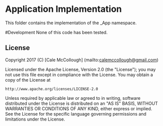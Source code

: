 # Application Implementation
This folder contains the implementation of the _App namespace.

#Development
None of this code has been tested.

## License
Copyright 2017 (C) [Cale McCollough] (mailto:calemccollough@gmail.com)

Licensed under the Apache License, Version 2.0 (the "License");
you may not use this file except in compliance with the License.
You may obtain a copy of the License at

    http://www.apache.org/licenses/LICENSE-2.0

Unless required by applicable law or agreed to in writing, software
distributed under the License is distributed on an "AS IS" BASIS,
WITHOUT WARRANTIES OR CONDITIONS OF ANY KIND, either express or implied.
See the License for the specific language governing permissions and
limitations under the License.